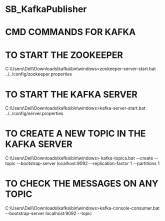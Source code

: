 # SB_KafkaPublisher

# CMD COMMANDS FOR KAFKA 

# TO START THE ZOOKEEPER

C:\Users\Dell\Downloads\kafka\bin\windows>zookeeper-server-start.bat ../../config/zookeeper.properties


# TO START THE KAFKA SERVER

C:\Users\Dell\Downloads\kafka\bin\windows>kafka-server-start.bat ../../config/server.properties


# TO CREATE A NEW TOPIC IN THE KAFKA SERVER

C:\Users\Dell\Downloads\kafka\bin\windows> kafka-topics.bat --create --topic <TOPICNAME> --bootstrap-server localhost:9092 --replication-factor 1 --partitions 1


# TO CHECK THE MESSAGES ON ANY TOPIC 
  
C:\Users\Dell\Downloads\kafka\bin\windows>kafka-console-consumer.bat --bootstrap-server localhost:9092 --topic <TOPICNAME>
